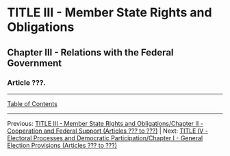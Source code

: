 # TITLE III - Member State Rights and Obligations

## Chapter III - Relations with the Federal Government

### Article ???. 

---

[Table of Contents](TABLE_OF_CONTENTS.md)

---

Previous: [TITLE III - Member State Rights and Obligations/Chapter II - Cooperation and Federal Support (Articles ??? to ???)](TITLE_3_CH_2.md) | Next: [TITLE IV - Electoral Processes and Democratic Participation/Chapter I - General Election Provisions (Articles ??? to ???)](TITLE_4_CH_1.md)
